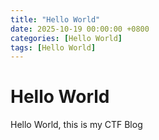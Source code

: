```yaml
---
title: "Hello World"
date: 2025-10-19 00:00:00 +0800
categories: [Hello World]
tags: [Hello World]
---
```


# Hello World 

Hello World, this is my CTF Blog 